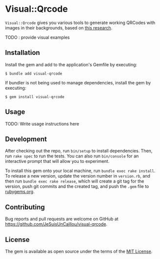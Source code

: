 # Visual::Qrcode

`Visual::Qrcode` gives you various tools to generate working QRCodes with images in their backgrounds, based on [this research](https://cgv.cs.nthu.edu.tw/Projects/Recreational_Graphics/Halftone_QRCodes/).

TODO : provide visual examples

## Installation

Install the gem and add to the application's Gemfile by executing:

    $ bundle add visual-qrcode

If bundler is not being used to manage dependencies, install the gem by executing:

    $ gem install visual-qrcode

## Usage

TODO: Write usage instructions here

## Development

After checking out the repo, run `bin/setup` to install dependencies. Then, run `rake spec` to run the tests. You can also run `bin/console` for an interactive prompt that will allow you to experiment.

To install this gem onto your local machine, run `bundle exec rake install`. To release a new version, update the version number in `version.rb`, and then run `bundle exec rake release`, which will create a git tag for the version, push git commits and the created tag, and push the `.gem` file to [rubygems.org](https://rubygems.org).

## Contributing

Bug reports and pull requests are welcome on GitHub at https://github.com/JeSuisUnCaillou/visual-qrcode.

## License

The gem is available as open source under the terms of the [MIT License](https://opensource.org/licenses/MIT).
